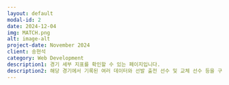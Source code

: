 ```yaml
---
layout: default
modal-id: 2
date: 2024-12-04
img: MATCH.png
alt: image-alt
project-date: November 2024
client: 송현석
category: Web Development
description1: 경기 세부 지표를 확인할 수 있는 페이지입니다. 
description2: 해당 경기에서 기록된 여러 데이터와 선발 출전 선수 및 교체 선수 등을 구현하였습니다.
---
```


